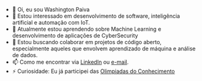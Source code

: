 - 👋 Oi, eu sou Washington Paiva
- 👀 Estou interessado em desenvolvimento de software, inteligência artificial e automação com IoT.
- 🌱 Atualmente estou aprendendo sobre Machine Learning e desenvolvimento de aplicações de CyberSecurity
- 💞️ Estou buscando colaborar em projetos de código aberto, especialmente aqueles que envolvem aprendizado de máquina e análise de dados.
- 📫 Como me encontrar via [LinkedIn](https://www.linkedin.com/in/washingtonpaiva/) ou [e-mail](mailto:prof.wsp@gmail.com).
- ⚡  Curiosidade: Eu já participei das [Olimpiadas do Conhecimento](https://wsa.al.senai.br/)

<!---
profwsp/profwsp is a ✨ special ✨ repository because its `README.md` (this file) appears on your GitHub profile.
You can click the Preview link to take a look at your changes.
--->
